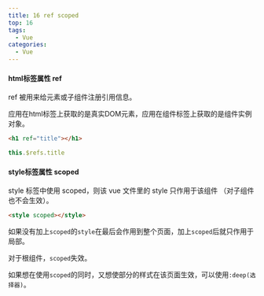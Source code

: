 ```yaml
---
title: 16 ref scoped
top: 16
tags:
  - Vue
categories:
  - Vue
---
```


#### html标签属性 ref

ref 被用来给元素或子组件注册引用信息。

应用在html标签上获取的是真实DOM元素，应用在组件标签上获取的是组件实例对象。

```html
<h1 ref="title"></h1>
```

```javascript
this.$refs.title
```

#### style标签属性 scoped

style 标签中使用 scoped，则该 vue 文件里的 style 只作用于该组件 （对子组件也不会生效）。

```html
<style scoped></style>
```

如果没有加上`scoped`的`style`在最后会作用到整个页面，加上`scoped`后就只作用于局部。

对于根组件，`scoped`失效。

如果想在使用`scoped`的同时，又想使部分的样式在该页面生效，可以使用`:deep(选择器)`。

